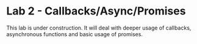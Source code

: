 # Lab 2 - Callbacks/Async/Promises

This lab is under construction. It will deal with deeper usage of callbacks, asynchronous functions and basic usage of promises.
